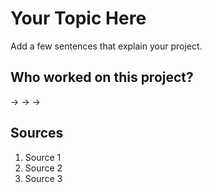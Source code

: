 # Your Topic Here

Add a few sentences that explain your project.

## Who worked on this project?
->
->
->

##


## Sources

1. Source 1
2. Source 2
3. Source 3